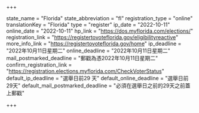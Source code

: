 +++

state_name = "Florida"
state_abbreviation = "fl"
registration_type = "online"
translationKey = "Florida"
type = "register"
ip_date = "2022-10-11"
online_date = "2022-10-11"
hp_link = "https://dos.myflorida.com/elections/"
registration_link = "https://registertovoteflorida.gov/eligibilityreactive"
more_info_link = "https://registertovoteflorida.gov/home"
ip_deadline = "2022年10月11日星期二"
online_deadline = "2022年10月11日星期二"
mail_postmarked_deadline = "郵戳為憑2022年10月11日星期二"
confirm_registration_link = "https://registration.elections.myflorida.com/CheckVoterStatus"
default_ip_deadline = "選舉日前29 天"
default_online_deadline = "選舉日前29天"
default_mail_postmarked_deadline = "必須在選舉日之前的29天之前蓋上郵戳"

+++